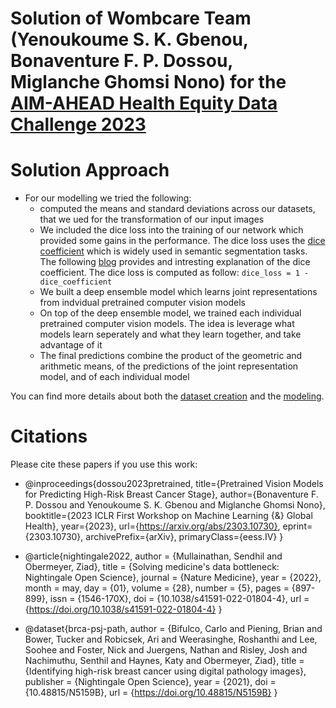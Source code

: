 # Solution of Wombcare Team (Yenoukoume S. K. Gbenou, Bonaventure F. P. Dossou, Miglanche Ghomsi Nono) for the [AIM-AHEAD Health Equity Data Challenge 2023](https://app.nightingalescience.org/contests/8lo46ovm2g1j)

# Solution Approach

- For our modelling we tried the following:
    - computed the means and standard deviations across our datasets, that we ued for the transformation of our input images
    - We included the dice loss into the training of our network which provided some gains in the performance. The dice loss uses the [dice coefficient](https://en.wikipedia.org/wiki/S%C3%B8rensen%E2%80%93Dice_coefficient) which is widely used in semantic segmentation tasks. The following [blog](https://towardsdatascience.com/metrics-to-evaluate-your-semantic-segmentation-model-6bcb99639aa2) provides and intresting explanation of the dice coefficient. The dice loss is computed as follow: `dice_loss = 1 - dice_coefficient`
    - We built a deep ensemble model which learns joint representations from indvidual pretrained computer vision models
    - On top of the deep ensemble model, we trained each individual pretrained computer vision models. The idea is leverage what models learn seperately and what they learn together, and take advantage of it
    - The final predictions combine the product of the geometric and arithmetic means, of the predictions of the joint representation model, and of each individual model

You can find more details about both the [dataset creation](project/DataCreation.ipynb) and the [modeling](project/ModelingWombcare.ipynb).

# Citations
Please cite these papers if you use this work:

- @inproceedings{dossou2023pretrained,
    title={Pretrained Vision Models for Predicting High-Risk Breast Cancer Stage},
    author={Bonaventure F. P. Dossou and Yenoukoume S. K. Gbenou and Miglanche Ghomsi Nono},
    booktitle={2023 ICLR First Workshop on Machine Learning {\&} Global Health},
    year={2023},
    url={https://arxiv.org/abs/2303.10730},
    eprint={2303.10730},
    archivePrefix={arXiv},
    primaryClass={eess.IV}
} 

- @article{nightingale2022,
  author = {Mullainathan, Sendhil and Obermeyer, Ziad},
  title = {Solving medicine's data bottleneck: Nightingale Open Science},
  journal = {Nature Medicine},
  year = {2022},
  month = may,
  day = {01},
  volume = {28},
  number = {5},
  pages = {897-899},
  issn = {1546-170X},
  doi = {10.1038/s41591-022-01804-4},
  url = {https://doi.org/10.1038/s41591-022-01804-4}
}

- @dataset{brca-psj-path,
  author = {Bifulco, Carlo and Piening, Brian and Bower, Tucker and Robicsek, Ari and Weerasinghe, Roshanthi and Lee, Soohee and Foster, Nick and Juergens, Nathan and Risley, Josh and Nachimuthu, Senthil and Haynes, Katy and Obermeyer, Ziad},
  title = {Identifying high-risk breast cancer using digital pathology images},
  publisher = {Nightingale Open Science},
  year = {2021},
  doi = {10.48815/N5159B},
  url = {https://doi.org/10.48815/N5159B}
}
